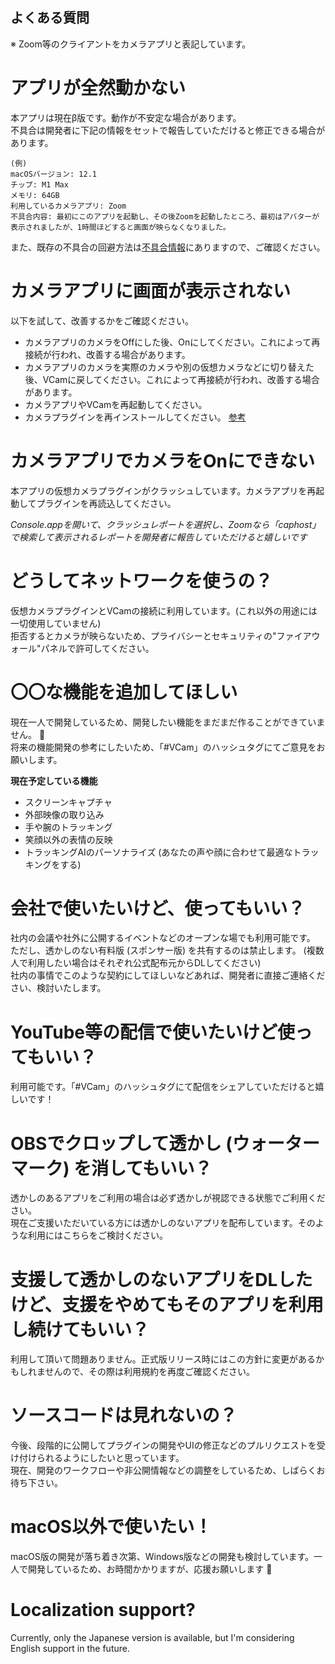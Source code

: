 よくある質問
----

※ Zoom等のクライアントをカメラアプリと表記しています。

# アプリが全然動かない
本アプリは現在β版です。動作が不安定な場合があります。  
不具合は開発者に下記の情報をセットで報告していただけると修正できる場合があります。

```
(例)
macOSバージョン: 12.1
チップ: M1 Max
メモリ: 64GB
利用しているカメラアプリ: Zoom
不具合内容: 最初にこのアプリを起動し、その後Zoomを起動したところ、最初はアバターが表示されましたが、1時間ほどすると画面が映らなくなりました。
```

また、既存の不具合の回避方法は[不具合情報](manual/issue.md)にありますので、ご確認ください。

# カメラアプリに画面が表示されない
以下を試して、改善するかをご確認ください。

- カメラアプリのカメラをOffにした後、Onにしてください。これによって再接続が行われ、改善する場合があります。
- カメラアプリのカメラを実際のカメラや別の仮想カメラなどに切り替えた後、VCamに戻してください。これによって再接続が行われ、改善する場合があります。
- カメラアプリやVCamを再起動してください。
- カメラプラグインを再インストールしてください。 [参考](manual/setup.md)

# カメラアプリでカメラをOnにできない
本アプリの仮想カメラプラグインがクラッシュしています。カメラアプリを再起動してプラグインを再読込してください。

*Console.appを開いて、クラッシュレポートを選択し、Zoomなら「caphost」で検索して表示されるレポートを開発者に報告していただけると嬉しいです*

# どうしてネットワークを使うの？
仮想カメラプラグインとVCamの接続に利用しています。(これ以外の用途には一切使用していません)  
拒否するとカメラが映らないため、プライバシーとセキュリティの\"ファイアウォール\"パネルで許可してください。

# 〇〇な機能を追加してほしい
現在一人で開発しているため、開発したい機能をまだまだ作ることができていません。 🙏  
将来の機能開発の参考にしたいため、「#VCam」のハッシュタグにてご意見をお願いします。

**現在予定している機能**  
- スクリーンキャプチャ
- 外部映像の取り込み
- 手や腕のトラッキング
- 笑顔以外の表情の反映
- トラッキングAIのパーソナライズ (あなたの声や顔に合わせて最適なトラッキングをする)

# 会社で使いたいけど、使ってもいい？
社内の会議や社外に公開するイベントなどのオープンな場でも利用可能です。  
ただし、透かしのない有料版 (スポンサー版) を共有するのは禁止します。 (複数人で利用したい場合はそれぞれ公式配布元からDLしてください)  
社内の事情でこのような契約にしてほしいなどあれば、開発者に直接ご連絡ください、検討いたします。

# YouTube等の配信で使いたいけど使ってもいい？
利用可能です。「#VCam」のハッシュタグにて配信をシェアしていただけると嬉しいです！

# OBSでクロップして透かし (ウォーターマーク) を消してもいい？
透かしのあるアプリをご利用の場合は必ず透かしが視認できる状態でご利用ください。  
現在ご支援いただいている方には透かしのないアプリを配布しています。そのような利用にはこちらをご検討ください。

# 支援して透かしのないアプリをDLしたけど、支援をやめてもそのアプリを利用し続けてもいい？
利用して頂いて問題ありません。正式版リリース時にはこの方針に変更があるかもしれませんので、その際は利用規約を再度ご確認ください。

# ソースコードは見れないの？
今後、段階的に公開してプラグインの開発やUIの修正などのプルリクエストを受け付けられるようにしたいと思っています。  
現在、開発のワークフローや非公開情報などの調整をしているため、しばらくお待ち下さい。

# macOS以外で使いたい！
macOS版の開発が落ち着き次第、Windows版などの開発も検討しています。一人で開発しているため、お時間かかりますが、応援お願いします :pray:

# Localization support?
Currently, only the Japanese version is available, but I'm considering English support in the future.
